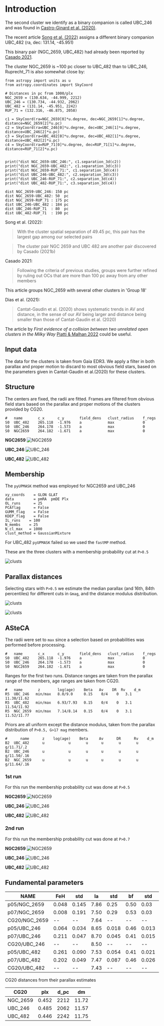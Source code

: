 

# Introduction


The second cluster we identify as a binary companion is called UBC_246 and was
found in [Castro-Ginard et al. (2020)](https://ui.adsabs.harvard.edu/abs/2020A%26A...635A..45C/abstract).

The recent article [Song et al. (2022)](https://ui.adsabs.harvard.edu/abs/2022arXiv220812935S/abstract) assigns a different binary
companion UBC_482 (ra, dec: 131.14, -45.951)

This binary pair (NGC_2659, UBC_482) had already been reported by
[Casado 2021](https://ui.adsabs.harvard.edu/abs/2021ARep...65..755C/abstract).

The cluster NGC_2659 is ~100 pc closer to UBC_482 than to UBC_246, Ruprecht_71
is also somewhat close by:

```
from astropy import units as u
from astropy.coordinates import SkyCoord

# Distances in pc from 1000/plx
NGC_2659 = (130.634, -44.999, 2212)
UBC_246 = (130.734, -44.932, 2062)
UBC_482 = (131.14, -45.951, 2242)
RUP_71 = (132.316, -46.875, 2058)

c1 = SkyCoord(ra=NGC_2659[0]*u.degree, dec=NGC_2659[1]*u.degree, distance=NGC_2659[2]*u.pc)
c2 = SkyCoord(ra=UBC_246[0]*u.degree, dec=UBC_246[1]*u.degree, distance=UBC_246[2]*u.pc)
c3 = SkyCoord(ra=UBC_482[0]*u.degree, dec=UBC_482[1]*u.degree, distance=UBC_482[2]*u.pc)
c4 = SkyCoord(ra=RUP_71[0]*u.degree, dec=RUP_71[1]*u.degree, distance=RUP_71[2]*u.pc)


print("dist NGC_2659-UBC_246:", c1.separation_3d(c2))
print("dist NGC_2659-UBC_482:", c1.separation_3d(c3))
print("dist NGC_2659-RUP_71:", c1.separation_3d(c4))
print("dist UBC_246-UBC_482:", c2.separation_3d(c3))
print("dist UBC_246-RUP_71:", c2.separation_3d(c4))
print("dist UBC_482-RUP_71:", c3.separation_3d(c4))

dist NGC_2659-UBC_246: 150 pc
dist NGC_2659-UBC_482: 50  pc
dist NGC_2659-RUP_71 : 175 pc
dist UBC_246-UBC_482 : 184 pc
dist UBC_246-RUP_71  : 80  pc
dist UBC_482-RUP_71  : 190 pc
```

Song et al. (2022):

> With the cluster spatial separation of 49.45 pc, this pair has the largest gap among our selected pairs

> The cluster pair NGC 2659 and UBC 482 are another pair discovered
by Casado (2021b)


Casado 2021:

> Following the criteria of previous studies, groups were further refined
by ruling out OCs that are more than 100 pc away from any other members

This article groups NGC_2659 with several other clusters in 'Group 18'


Dias et al. (2021):

> Cantat-Gaudin et al. (2020) shows systematic trends in AV and distance,
in the sense of our AV being larger and distance being smaller than those
of Cantat-Gaudin et al. (2020)


The article by *First evidence of a collision between two unrelated open
clusters in the Milky Way* [Piatti & Malhan 2022](https://ui.adsabs.harvard.edu/abs/2022MNRAS.511L...1P/abstract) could be useful.


## Input data

The data for the  clusters is taken from Gaia EDR3. We apply a filter in
both parallax and proper motion to discard to most obvious field stars,
based on the parameters given in Cantat-Gaudin et al.(2020) for these clusters.



## Structure

The centers are fixed, the radii are fitted. Frames are filtered from obvious
field stars based on the parallax and proper motions of the clusters provided
by CG20.

```
#   name       c_x      c_y       field_dens   clust_radius    f_regs
S0  UBC_482    265.118  -1.976    a            max             0
S0  UBC_246    264.178  -1.573    a            max             0
S0  NGC2659    264.182  -1.671    a            max             0
```

**NGC2659**
![NGC2659](./2_pipeline/1_ASteCA_out/struct/NGC2659/NGC2659_A3_rad.png)

**UBC_246**
![UBC_246](./2_pipeline/1_ASteCA_out/struct/UBC_246/UBC_246_A3_rad.png)

**UBC_482**
![UBC_482](./2_pipeline/1_ASteCA_out/struct/UBC_482/UBC_482_A3_rad.png)




## Membership

The `pyUPMASK`  method was employed for NGC2659 and UBC_246

```
xy_coords    = GLON GLAT
data         = pmRA  pmDE Plx
OL_runs      = 25
PCAflag      = False
GUMM_flag    = False
KDEP_flag    = False
IL_runs    = 100
N_membs    = 25
N_cl_max   = 1000
clust_method = GaussianMixture
```

For UBC_482 `pyUPMASK` failed so we used the `fastMP` method.


These are the three clusters with a membership probability cut at `P>0.5`

![clusts](./2_pipeline/plots/3_clusts.png)


## Parallax distances

Selecting stars with `P>0.5` we estimate the median parallax (and 16th, 84th
percentiles) for different cuts in `Gmag`, and the distance modulus
distribution.


![clusts](./2_pipeline/plots/plx_vs_Gmag.png)


![clusts](./2_pipeline/plots/dm_hist.png)



## ASteCA

The radii were set to `max` since a selection based on probabilities was
performed before processing.

```
#   name       c_x      c_y       field_dens   clust_radius    f_regs
S0  UBC_482    265.118  -1.976    a            max             0
S0  UBC_246    264.178  -1.573    a            max             0
S0  NGC2659    264.182  -1.671    a            max             0
```

Ranges for the first two runs. Distance ranges are taken from the parallax
range of the members, age ranges are taken from CG20.

```
#   name       z        log(age)    Beta   Av    DR  Rv    d_m
R5  UBC_246   min/max   8.0/9.0     0.15    0/4    0   3.1   11.38/11.62
R5  UBC_482   min/max   6.93/7.93   0.15    0/4    0   3.1   11.54/11.92
R5  NGC_2659  min/max   7.14/8.14   0.15    0/4    0   3.1   11.52/11.77
```

Priors are all uniform except the distance modulus, taken from the parallax
distribution of `P>0.5, G>17 mag` members.

```
#      name      z    log(age)    Beta     Av      DR      Rv    d_m
B2  UBC_482      u           u       u      u       u       u     g/11.71/.2
B2  UBC_246      u           u       u      u       u       u     g/11.50/.16
B2  NGC_2659     u           u       u      u       u       u     g/11.64/.16
```


### 1st run

For this run the membership probability cut was done at `P>0.5`

**NGC2659**
![NGC2659](./2_pipeline/1_ASteCA_out/p05/NGC_2659/NGC_2659_D3.png)


**UBC_246**
![UBC_246](./2_pipeline/1_ASteCA_out/p05/UBC_246/UBC_246_D3.png)


**UBC_482**
![UBC_482](./2_pipeline/1_ASteCA_out/p05/UBC_482/UBC_482_D3.png)



### 2nd run

For this run the membership probability cut was done at `P>0.7`


**NGC2659**
![NGC2659](./2_pipeline/1_ASteCA_out/p07/NGC_2659/NGC_2659_D3.png)


**UBC_246**
![UBC_246](./2_pipeline/1_ASteCA_out/p07/UBC_246/UBC_246_D3.png)


**UBC_482**
![UBC_482](./2_pipeline/1_ASteCA_out/p07/UBC_482/UBC_482_D3.png)




## Fundamental parameters

| **NAME**        | **FeH** | **std** | **la** | **std** | **bf** | **std** | **Av** | **std** | **dm** | **std** |
| ------------- | --------- | ------- | --------- | ------- | ---------- | ------- | ---------- | ------- | ---------- | ------- |
| p05/NGC\_2659  | 0.048   | 0.145  | 7.86   | 0.25   | 0.50   | 0.03  | 1.57  | 0.12  | 11.63  | 0.07   |
| p07/NGC\_2659  | 0.008   | 0.191  | 7.50   | 0.29   | 0.53   | 0.03  | 1.62  | 0.13  | 11.60  | 0.06   |
| CG20/NGC\_2659 | \--     | \--    | 7.64   | \--    | \--    | \--   | 1.21  | \--   | 11.61  | \--    |
| p05/UBC\_246   | 0.064   | 0.034  | 8.65   | 0.018  | 0.46   | 0.013 | 1.57  | 0.03  | 11.41  | 0.02   |
| p07/UBC\_246   | 0.211   | 0.047  | 8.70   | 0.045  | 0.41   | 0.015 | 1.49  | 0.04  | 11.41  | 0.07   |
| CG20/UBC\_246  | \--     | \--    | 8.50   | \--    | \--    | \--   | 1.59  | \--   | 11.63  | \--    |
| p05/UBC\_482   | 0.261   | 0.090  | 7.53   | 0.054  | 0.41   | 0.021 | 1.34  | 0.08  | 11.64  | 0.08   |
| p07/UBC\_482   | 0.202   | 0.049  | 7.47   | 0.087  | 0.46   | 0.026 | 1.36  | 0.07  | 11.64  | 0.08   |
| CG20/UBC\_482  | \--     | \--    | 7.43   | \--    | \--    | \--   | 0.88  | \--   | 11.76  | \--    |

CG20 distances from their parallax estimates

| **CG20**  | **plx** | **d\_pc** | **dm** |
| --------- | ------- | --------- | ------ |
| NGC\_2659 | 0.452   | 2212      | 11.72  |
| UBC\_246  | 0.485   | 2062      | 11.57  |
| UBC\_482  | 0.446   | 2242      | 11.75  |